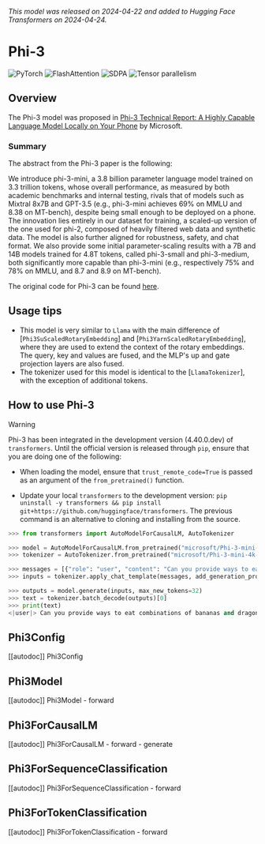 <!--Copyright 2024 The HuggingFace Team. All rights reserved.

Licensed under the Apache License, Version 2.0 (the "License"); you may not use this file except in compliance with
the License. You may obtain a copy of the License at

http://www.apache.org/licenses/LICENSE-2.0

Unless required by applicable law or agreed to in writing, software distributed under the License is distributed on
an "AS IS" BASIS, WITHOUT WARRANTIES OR CONDITIONS OF ANY KIND, either express or implied. See the License for the
specific language governing permissions and limitations under the License.

⚠️ Note that this file is in Markdown but contains specific syntax for our doc-builder (similar to MDX) that may not be
rendered properly in your Markdown viewer.

-->
*This model was released on 2024-04-22 and added to Hugging Face Transformers on 2024-04-24.*

# Phi-3

<div class="flex flex-wrap space-x-1">
<img alt="PyTorch" src="https://img.shields.io/badge/PyTorch-DE3412?style=flat&logo=pytorch&logoColor=white">
<img alt="FlashAttention" src="https://img.shields.io/badge/%E2%9A%A1%EF%B8%8E%20FlashAttention-eae0c8?style=flat">
<img alt="SDPA" src="https://img.shields.io/badge/SDPA-DE3412?style=flat&logo=pytorch&logoColor=white">
<img alt="Tensor parallelism" src="https://img.shields.io/badge/Tensor%20parallelism-06b6d4?style=flat&logoColor=white">
</div>

## Overview

The Phi-3 model was proposed in [Phi-3 Technical Report: A Highly Capable Language Model Locally on Your Phone](https://huggingface.co/papers/2404.14219) by Microsoft.

### Summary

The abstract from the Phi-3 paper is the following:

We introduce phi-3-mini, a 3.8 billion parameter language model trained on 3.3 trillion tokens, whose overall performance, as measured by both academic benchmarks and internal testing, rivals that of models such as Mixtral 8x7B and GPT-3.5 (e.g., phi-3-mini achieves 69% on MMLU and 8.38 on MT-bench), despite being small enough to be deployed on a phone. The innovation lies entirely in our dataset for training, a scaled-up version of the one used for phi-2, composed of heavily filtered web data and synthetic data. The model is also further aligned for robustness, safety, and chat format. We also provide some initial parameter-scaling results with a 7B and 14B models trained for 4.8T tokens, called phi-3-small and phi-3-medium, both significantly more capable than phi-3-mini (e.g., respectively 75% and 78% on MMLU, and 8.7 and 8.9 on MT-bench).

The original code for Phi-3 can be found [here](https://huggingface.co/microsoft/Phi-3-mini-4k-instruct).

## Usage tips

- This model is very similar to `Llama` with the main difference of [`Phi3SuScaledRotaryEmbedding`] and [`Phi3YarnScaledRotaryEmbedding`], where they are used to extend the context of the rotary embeddings. The query, key and values are fused, and the MLP's up and gate projection layers are also fused.
- The tokenizer used for this model is identical to the [`LlamaTokenizer`], with the exception of additional tokens.

## How to use Phi-3

> [!WARNING]
> Phi-3 has been integrated in the development version (4.40.0.dev) of `transformers`. Until the official version is released through `pip`, ensure that you are doing one of the following:
>
> * When loading the model, ensure that `trust_remote_code=True` is passed as an argument of the `from_pretrained()` function.
>
> * Update your local `transformers` to the development version: `pip uninstall -y transformers && pip install git+https://github.com/huggingface/transformers`. The previous command is an alternative to cloning and installing from the source.

```python
>>> from transformers import AutoModelForCausalLM, AutoTokenizer

>>> model = AutoModelForCausalLM.from_pretrained("microsoft/Phi-3-mini-4k-instruct")
>>> tokenizer = AutoTokenizer.from_pretrained("microsoft/Phi-3-mini-4k-instruct")

>>> messages = [{"role": "user", "content": "Can you provide ways to eat combinations of bananas and dragonfruits?"}]
>>> inputs = tokenizer.apply_chat_template(messages, add_generation_prompt=True, return_tensors="pt")

>>> outputs = model.generate(inputs, max_new_tokens=32)
>>> text = tokenizer.batch_decode(outputs)[0]
>>> print(text)
<|user|> Can you provide ways to eat combinations of bananas and dragonfruits?<|end|><|assistant|> Certainly! Bananas and dragonfruits can be combined in various delicious ways. Here are some creative ideas for incorporating both fruits
```

## Phi3Config

[[autodoc]] Phi3Config

## Phi3Model

[[autodoc]] Phi3Model
    - forward

## Phi3ForCausalLM

[[autodoc]] Phi3ForCausalLM
    - forward
    - generate

## Phi3ForSequenceClassification

[[autodoc]] Phi3ForSequenceClassification
    - forward

## Phi3ForTokenClassification

[[autodoc]] Phi3ForTokenClassification
    - forward

